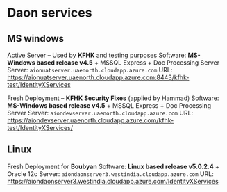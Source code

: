 Daon services
=============

MS windows
----------
Active Server – Used by **KFHK** and testing purposes
Software: **MS-Windows based release v4.5** + MSSQL Express + Doc Processing Server
Server: `aionuatserver.uaenorth.cloudapp.azure.com`
URL: https://aionuatserver.uaenorth.cloudapp.azure.com:8443/kfhk-test/IdentityXServices

Fresh Deployment – **KFHK Security Fixes** (applied by Hammad)
Software: **MS-Windows based release v4.5** + MSSQL Express + Doc Processing Server
Server: `aiondevserver.uaenorth.cloudapp.azure.com`
URL: https://aiondevserver.uaenorth.cloudapp.azure.com/kfhk-test/IdentityXServices/

Linux
-----
Fresh Deployment for **Boubyan**
Software: **Linux based release v5.0.2.4** + Oracle 12c
Server: `aiondaonserver3.westindia.cloudapp.azure.com`
URL: https://aiondaonserver3.westindia.cloudapp.azure.com/IdentityXServices
